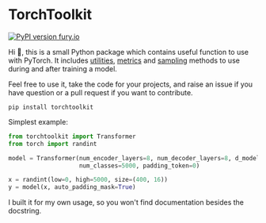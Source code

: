 # TorchToolkit

[![PyPI version fury.io](https://badge.fury.io/py/torchtoolkit.svg)](https://pypi.python.org/pypi/torchtoolkit/)

Hi 👋, this is a small Python package which contains useful function to use with PyTorch.
It includes [utilities](torchtoolkit/utils.py), [metrics](torchtoolkit/metrics.py) and [sampling](torchtoolkit/sampling.py) methods to use during and after training a model.

Feel free to use it, take the code for your projects, and raise an issue if you have question or a pull request if you want to contribute.

```shell
pip install torchtoolkit
```

Simplest example:

```python
from torchtoolkit import Transformer
from torch import randint

model = Transformer(num_encoder_layers=8, num_decoder_layers=8, d_model=512, nhead=8, dim_feedforward=2048, dropout=0.2,
                    num_classes=5000, padding_token=0)

x = randint(low=0, high=5000, size=(400, 16))
y = model(x, auto_padding_mask=True)
```

I built it for my own usage, so you won't find documentation besides the docstring.
